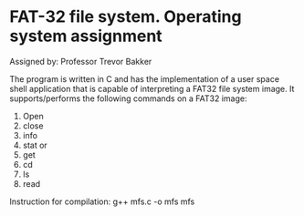 # FAT-32 file system. Operating system assignment 
Assigned by: Professor Trevor Bakker

The program is written in C and has the implementation of a user space shell application that is capable of interpreting a FAT32 file system image. 
It supports/performs the following commands on a FAT32 image:
1. Open <filename>
2. close
3. info
4. stat <filename> or <directory name>
5. get <filename>
6. cd <directory>
7. ls
8. read <filename> <position> <number of bytes>
 
 Instruction for compilation: g++ mfs.c -o mfs
                              mfs
 
 
